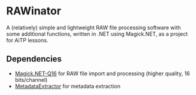 # RAWinator
A (relatively) simple and lightweight RAW file processing software with some additional functions, written in .NET using Magick.NET, as a project for AiTP lessons.

## Dependencies
- [Magick.NET-Q16](https://github.com/dlemstra/Magick.NET) for RAW file import and processing (higher quality, 16 bits/channel)
- [MetadataExtractor](https://github.com/drewnoakes/metadata-extractor-dotnet) for metadata extraction